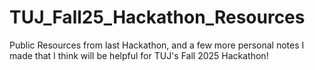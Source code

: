 # TUJ_Fall25_Hackathon_Resources
Public Resources from last Hackathon, and a few more personal notes I made that I think will be helpful for TUJ's Fall 2025 Hackathon! 
